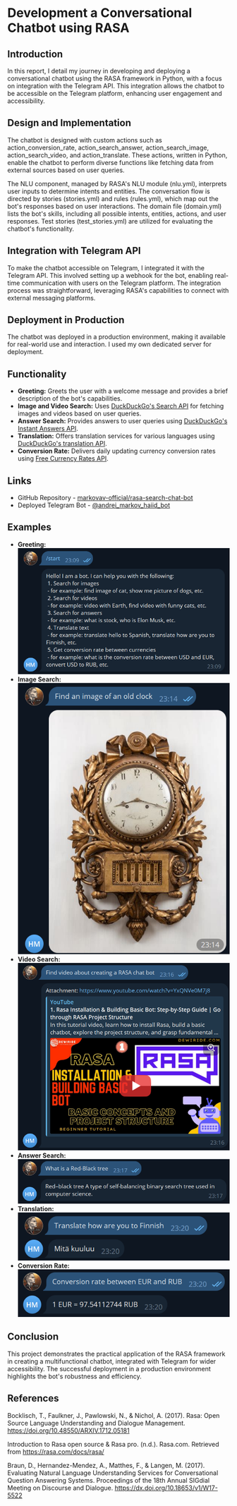 # Development a Conversational Chatbot using RASA

## Introduction

In this report, I detail my journey in developing and deploying a conversational chatbot using the RASA framework in Python, with a focus on integration with the Telegram API. This integration allows the chatbot to be accessible on the Telegram platform, enhancing user engagement and accessibility.

## Design and Implementation

The chatbot is designed with custom actions such as action_conversion_rate, action_search_answer, action_search_image, action_search_video, and action_translate. These actions, written in Python, enable the chatbot to perform diverse functions like fetching data from external sources based on user queries.

The NLU component, managed by RASA's NLU module (nlu.yml), interprets user inputs to determine intents and entities. The conversation flow is directed by stories (stories.yml) and rules (rules.yml), which map out the bot's responses based on user interactions. The domain file (domain.yml) lists the bot's skills, including all possible intents, entities, actions, and user responses. Test stories (test_stories.yml) are utilized for evaluating the chatbot's functionality.

## Integration with Telegram API

To make the chatbot accessible on Telegram, I integrated it with the Telegram API. This involved setting up a webhook for the bot, enabling real-time communication with users on the Telegram platform. The integration process was straightforward, leveraging RASA's capabilities to connect with external messaging platforms.

## Deployment in Production

The chatbot was deployed in a production environment, making it available for real-world use and interaction. I used my own dedicated server for deployment.

## Functionality

* **Greeting:** Greets the user with a welcome message and provides a brief description of the bot's capabilities.
* **Image and Video Search:** Uses [DuckDuckGo's Search API](https://github.com/deedy5/duckduckgo_search) for fetching images and videos based on user queries.
* **Answer Search:** Provides answers to user queries using [DuckDuckGo's Instant Answers API](https://github.com/deedy5/duckduckgo_search).
* **Translation:** Offers translation services for various languages using [DuckDuckGo's translation API](https://github.com/deedy5/duckduckgo_search).
* **Conversion Rate:** Delivers daily updating currency conversion rates using [Free Currency Rates API](https://github.com/fawazahmed0/currency-api).

## Links

* GitHub Repository - [markovav-official/rasa-search-chat-bot](https://github.com/markovav-official/rasa-search-chat-bot)
* Deployed Telegram Bot - [@andrei_markov_haiid_bot](https://t.me/andrei_markov_haiid_bot)

## Examples

* **Greeting:** \
![Greeting](report_figures/greet.png)
* **Image Search:** \
![Image Search](report_figures/image.png)
* **Video Search:** \
![Video Search](report_figures/video.png)
* **Answer Search:** \
![Answer Search](report_figures/answer.png)
* **Translation:** \
![Translation](report_figures/translate.png)
* **Conversion Rate:** \
![Conversion Rate](report_figures/conversion_rate.png)

## Conclusion

This project demonstrates the practical application of the RASA framework in creating a multifunctional chatbot, integrated with Telegram for wider accessibility. The successful deployment in a production environment highlights the bot's robustness and efficiency.

## References

Bocklisch, T., Faulkner, J., Pawlowski, N., & Nichol, A. (2017). Rasa: Open Source Language Understanding and Dialogue Management. https://doi.org/10.48550/ARXIV.1712.05181

Introduction to Rasa open source & Rasa pro. (n.d.). Rasa.com. Retrieved from https://rasa.com/docs/rasa/

Braun, D., Hernandez-Mendez, A., Matthes, F., & Langen, M. (2017). Evaluating Natural Language Understanding Services for Conversational Question Answering Systems. Proceedings of the 18th Annual SIGdial Meeting on Discourse and Dialogue. https://dx.doi.org/10.18653/v1/W17-5522
